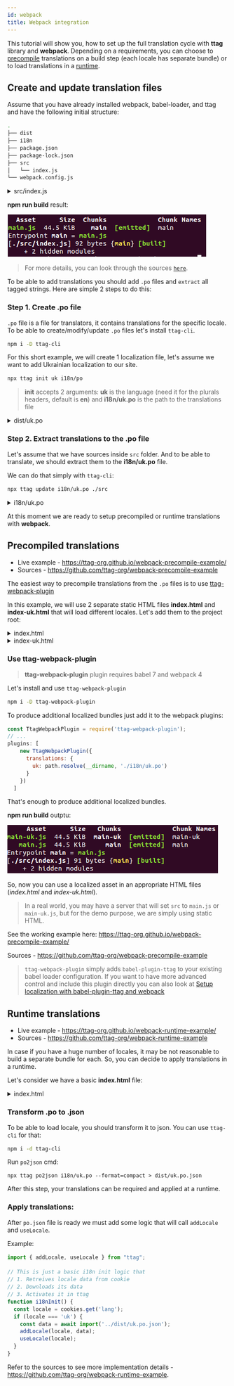```yaml
---
id: webpack
title: Webpack integration
---
```


This tutorial will show you, how to set up the full translation cycle with **ttag** library and **webpack**. Depending on a requirements, you can choose to [precompile](#precompiled-translations) translations on a build step (each locale has separate bundle) or to load translations in a [runtime](#runtime-translations).

<!-- toc -->

## Create and update translation files
Assume that you have already installed webpack, babel-loader, and ttag and have the following initial structure:

```bash
.
├── dist
├── i18n
├── package.json
├── package-lock.json
├── src
│   └── index.js
└── webpack.config.js
```

<details>
<summary>src/index.js</summary>
```js
import { t } from 'ttag';

document.getElementById('content').innerHTML = t`Hello with ttag`
```
</details>

<details>
<summary>webpack.config.js</summary>
```js
const path = require('path');

module.exports = {
  mode: "development",
  entry: {
    main: "./src/index.js"
  },
  output: {
    path: path.join(__dirname, "./dist")
  },
  module: {
    rules: [
      {
        test: /\.js$/,
        use: { loader: "babel-loader" }
      }
    ]
  }
};

```
</details>


**npm run build** result:

![webpack output](/img/output-without-ttag-plugin.png)

> For more details, you can look through the sources [`here`](https://github.com/ttag-org/webpack-precompile-example).

To be able to add translations you should add `.po` files and `extract` all tagged strings. Here are simple 2 steps to do this:

### Step 1. Create .po file
`.po` file is a file for translators, it contains translations for the specific locale.
To be able to create/modify/update `.po` files let's install `ttag-cli`.

```bash
npm i -D ttag-cli
```

For this short example, we will create 1 localization file, let's assume we want to add Ukrainian localization to our site.

```bash
npx ttag init uk i18n/po
```
> **init** accepts 2 arguments: **uk**  is the language (need it for the plurals headers, default is **en**) and **i18n/uk.po** is the path to the translations file

<details>
<summary>dist/uk.po</summary>
```po
msgid ""
msgstr ""
"Content-Type: text/plain; charset=utf-8\n"
"Plural-Forms: nplurals = 3; plural = (n % 10 == 1 && n % 100 != 11 ? 0 : n "
"% 10 >= 2 && n % 10 <= 4 && (n % 100 < 10 || n % 100 >= 20) ? 1 : 2);\n"
"Language: uk\n"
"mime-version: 1.0\n"
"Content-Transfer-Encoding: 8bit\n"
```
</details>

### Step 2. Extract translations to the .po file

Let's assume that we have sources inside `src` folder. And to be able to translate, we should extract them to the **i18n/uk.po** file. 

We can do that simply with `ttag-cli`:

```bash
npx ttag update i18n/uk.po ./src
```
<details>
<summary>i18n/uk.po</summary>
```po
msgid ""
msgstr ""
"Content-Type: text/plain; charset=utf-8\n"
"Plural-Forms: nplurals = 3; plural = (n % 10 == 1 && n % 100 != 11 ? 0 : n "
"% 10 >= 2 && n % 10 <= 4 && (n % 100 < 10 || n % 100 >= 20) ? 1 : 2);\n"
"Language: uk\n"
"mime-version: 1.0\n"
"Content-Transfer-Encoding: 8bit\n"

#: src/index.js:3
msgid "Hello with ttag"
msgstr ""
```
</details>

After that translator can modify it to add translation to our string:

<details>
<summary>i18n/uk.po</summary>
```po
msgid ""
msgstr ""
"Content-Type: text/plain; charset=utf-8\n"
"Plural-Forms: nplurals = 3; plural = (n % 10 == 1 && n % 100 != 11 ? 0 : n "
"% 10 >= 2 && n % 10 <= 4 && (n % 100 < 10 || n % 100 >= 20) ? 1 : 2);\n"
"Language: uk\n"
"mime-version: 1.0\n"
"Content-Transfer-Encoding: 8bit\n"

#: src/index.js:3
msgid "Hello with ttag"
msgstr "Привіт з ttag"
```
</details>

At this moment we are ready to setup precompiled or runtime translations with **webpack**.

## Precompiled translations

* Live example - https://ttag-org.github.io/webpack-precompile-example/
* Sources - https://github.com/ttag-org/webpack-precompile-example

The easiest way to precompile translations from the `.po` files is to use [ttag-webpack-plugin](https://github.com/ttag-org/ttag-webpack-plugin)

In this example, we will use 2 separate static HTML files **index.html** and **index-uk.html** that will load different locales. Let's add them to the project root:

<details>
<summary>index.html</summary>
```html
<!DOCTYPE html>
<html>
  <head>
    <meta charset="UTF-8" />
    <title>ttag with webpack | precompile</title>
  </head>
  <body>
    <ul>
      <li><a href="/index.html">en</a></li>
      <li><a href="/index-uk.html">uk</a></li>
    </ul>
    <div id="content"></div>
    <script type="text/javascript" src="./dist/main.js"></script>
  </body>
</html>
```
</details>

<details>
<summary>index-uk.html</summary>
```html
<!DOCTYPE html>
<html>
  <head>
    <meta charset="UTF-8" />
    <title>ttag with webpack | precompile | localized </title>
  </head>
  <body>
    <ul>
      <li><a href="/index.html">en</a></li>
      <li><a href="/index-uk.html">uk</a></li>
    </ul>
    <div id="content"></div>
    <script type="text/javascript" src="./dist/main-uk.js"></script>
  </body>
</html>
```
</details>

### Use ttag-webpack-plugin

> **ttag-webpack-plugin** plugin requires babel 7 and webpack 4

Let's install and use `ttag-webpack-plugin`

```sh
npm i -D ttag-webpack-plugin
```

To produce additional localized bundles just add it to the webpack plugins:

```js
const TtagWebpackPlugin = require('ttag-webpack-plugin');
// ...
plugins: [
    new TtagWebpackPlugin({
      translations: {
        uk: path.resolve(__dirname, './i18n/uk.po')
      }
    })
  ]
```

That's enough to produce additional localized bundles.

**npm run build** outptu:

![webpack output](/img/output-with-ttag-plugin.png)

So, now you can use a localized asset in an appropriate HTML files (*index.html* and *index-uk.html*).
> In a real world, you may have a server that will set `src` to `main.js` or `main-uk.js`, but for the demo purpose, we are simply using static HTML.

See the working example here: <a href="https://ttag-org.github.io/webpack-precompile-example/" target="_blank">https://ttag-org.github.io/webpack-precompile-example/</a>


Sources - https://github.com/ttag-org/webpack-precompile-example

>`ttag-webpack-plugin` simply adds `babel-plugin-ttag` to your existing babel loader configuration. If you want to have more advanced control and include this plugin directly you can also look at [Setup localization with babel-plugin-ttag and webpack](/blog/2018/09/05/hardcore-webpack-setup.html)

## Runtime translations

* Live example - https://ttag-org.github.io/webpack-runtime-example/
* Sources - https://github.com/ttag-org/webpack-runtime-example

In case if you have a huge number of locales, it may be not reasonable to build a separate bundle for each. So, you can decide to apply translations in a runtime. 

Let's consider we have a basic **index.html** file:

<details>
<summary>index.html</summary>
<!DOCTYPE html>
<html>
  <head>
    <meta charset="UTF-8" />
    <title>ttag with webpack | precompile</title>
  </head>
  <body>
    <ul>
      <li><a href="#" id='en-select'>en</a></li>
      <li><a href="#" id='uk-select'>uk</a></li>
    </ul>
    <div id="content"></div>
    <script type="text/javascript" src="./dist/main.js"></script>
  </body>
</html>
</details>

### Transform .po to .json

To be able to load locale, you should transform it to json. You can use `ttag-cli` for that:

```sh
npm i -d ttag-cli
```

Run `po2json` cmd:

```
npx ttag po2json i18n/uk.po --format=compact > dist/uk.po.json
```

After this step, your translations can be required and applied at a runtime.

### Apply translations:

After `po.json` file is ready we must add some logic that will call `addLocale` and `useLocale`.

Example: 

```js
import { addLocale, useLocale } from "ttag";

// This is just a basic i18n init logic that
// 1. Retreives locale data from cookie
// 2. Downloads its data 
// 3. Activates it in ttag
function i18nInit() {
  const locale = cookies.get('lang');
  if (locale === 'uk') {
    const data = await import('../dist/uk.po.json');
    addLocale(locale, data);
    useLocale(locale);
  }
}
```

Refer to the sources to see more implementation details - https://github.com/ttag-org/webpack-runtime-example.

